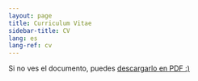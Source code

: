 ```yaml
---
layout: page
title: Curriculum Vitae
sidebar-title: CV
lang: es
lang-ref: cv
---
```



<object data="{{ '/' | relative_url }}assets/docs/cv_francisco_casado.pdf" class="pdf-viewer" type="application/pdf" width="100%" height="100%">
  <p>Si no ves el documento, puedes  <a href="{{ '/' | relative_url }}assets/docs/cv_francisco_casado.pdf">descargarlo en PDF :)</a></p>
</object>
